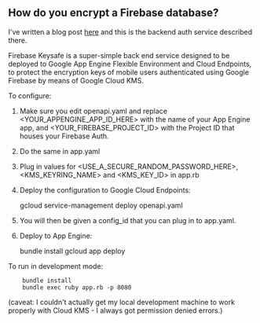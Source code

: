 ## How do you encrypt a Firebase database?

I've written a blog post [here](http://www.geero.net/2017/05/how-to-encrypt-a-google-firebase-realtime-database/) and this is the backend auth service described there.

Firebase Keysafe is a super-simple back end service designed to be deployed to Google App Engine Flexible Environment and Cloud Endpoints, to protect the encryption keys of mobile users authenticated using Google Firebase
by means of Google Cloud KMS.

To configure:

  1. Make sure you edit openapi.yaml and replace <YOUR_APPENGINE_APP_ID_HERE> with the name of your App Engine app, and <YOUR_FIREBASE_PROJECT_ID> with the Project ID that houses your Firebase Auth.
  2. Do the same in app.yaml
  3. Plug in values for <USE_A_SECURE_RANDOM_PASSWORD_HERE>, <KMS_KEYRING_NAME> and <KMS_KEY_ID> in app.rb
  3. Deploy the configuration to Google Cloud Endpoints:

        gcloud service-management deploy openapi.yaml

  4. You will then be given a config_id that you can plug in to app.yaml.
  5. Deploy to App Engine:

        bundle install
        gcloud app deploy

To run in development mode:

        bundle install
        bundle exec ruby app.rb -p 8080

(caveat: I couldn't actually get my local development machine to work properly with Cloud KMS - I always got permission denied errors.)

